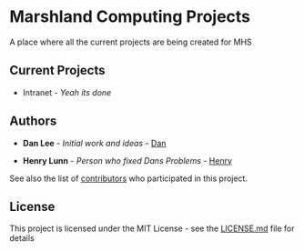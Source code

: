 # Marshland Computing Projects
A place where all the current projects are being created for MHS 

## Current Projects

* Intranet - *Yeah its done*


## Authors

* **Dan Lee** - *Initial work and ideas* - [Dan](https://github.com/dan-lee76)  

* **Henry Lunn** - *Person who fixed Dans Problems* - [Henry](https://github.com/henry50)

See also the list of [contributors](https://github.com/dan-lee76/Marshland/contributors) who participated in this project.

## License

This project is licensed under the MIT License - see the [LICENSE.md](LICENSE.md) file for details
